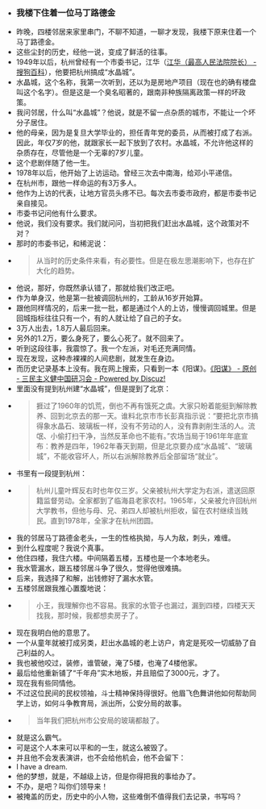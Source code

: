 - ### 我楼下住着一位马丁路德金
- 昨晚，四楼邻居来家里串门，不聊不知道，一聊才发现，我楼下原来住着一个马丁路德金。
- 这些尘封的历史，经他一说，变成了鲜活的往事。
- 1949年以后，杭州曾经有一个市委书记，江华（[江华（最高人民法院院长） - 搜狗百科](http://baike.sogou.com/v61607017.htm)），他要把杭州搞成“水晶城”。
- 水晶城，这个名称，我第一次听到，还以为是房地产项目（现在也的确有楼盘叫这个名字）。但是这是一个臭名昭著的，跟南非种族隔离政策一样的坏政策。
- 我问邻居，什么叫“水晶城”？他说，就是不留一点杂质的城市，不能让一个坏分子居住。
- 他的母亲，因为是复旦大学毕业的，担任青年党的委员，从而被打成了右派。因此，年仅7岁的他，就跟家长一起下放到了农村。水晶城，不允许他这样的杂质存在，尽管他是一个无辜的7岁儿童。
- 这个悲剧伴随了他一生。
- 1978年以后，他开始了上访运动。曾经三次去中南海，给邓小平递信。
- 在杭州市，跟他一样命运的有3万多人。
- 他作为上访的代表，让地方官员头疼不已。每次去市委市政府，都是市委书记亲自接见。
- 市委书记问他有什么要求。
- 他说，我们没有要求。我们就问问，当初把我们赶出水晶城，这个政策对不对？
- 那时的市委书记，和稀泥说：
- > 从当时的历史条件来看，有必要性。但是在极左思潮影响下，也存在扩大化的趋势。
- 他说，那好，你既然承认错了，那就给我们改正吧。
- 作为单身汉，他是第一批被调回杭州的，工龄从16岁开始算。
- 跟他同样情况的，后来一批一批，都是通过个人的上访，慢慢调回城里。但是回城指标往往只有一个，有的人就让给了自己的子女。
- 3万人出去，1.8万人最后回来。
- 另外的1.2万，要么身死了，要么心死了。就不回来了。
- 听到这段往事，我震惊了。我一个左派，对毛还充满同情。
- 现在发现，这种赤裸裸的人间悲剧，就发生在身边。
- 而历史记录基本上没有。我在网上搜索，只看到一本《阳谋》。[《阳谋》 - 原创 - 三民主义健中国研习会 - Powered by Discuz!](http://www.sunwinism.joinbbs.net/viewthread.php?tid=35333)
- 里面没有提到杭州建“水晶城”，但是提到了北京：
- > 捱过了1960年的饥荒，倒也不再有饿死之虞。大家只盼着能挺到解除教养、回到北京去的那一天。谁料北京市市长彭真指示说：“要把北京市搞得象水晶石、玻璃板一样，没有不劳动的人，没有靠剥削生活的人。流氓、小偷打扫干净，当然反革命也不能有。”农场当局于1961年年底宣布：教养是四年，1962年春天到期，但是北京要办成“水晶城”、“玻璃城”，不能收容坏人，所以右派解除教养后全部留场“就业”。
- 书里有一段提到杭州：
- > 杭州儿童叶辉反右时也年仅三岁。父亲被杭州大学定为右派，遣送回原籍监督劳动。全家都到了临海县老家农村。1965年，父亲被允许回杭州大学教书，但他与母、兄、弟四人却被杭州拒收，留在农村继续当贱民。直到1978年，全家才在杭州团圆。
- 我的邻居马丁路德金老头，一生的性格执拗，与人为敌，刺头，难缠。
- 到什么程度呢？我说个真事。
- 他住四楼，我住六楼。中间隔着五楼，五楼也是一个本地老头。
- 我水管漏水，跟五楼邻居斗争了很久，觉得他很难搞。
- 后来，我选择了和解，出钱修好了漏水水管。
- 五楼邻居跟我推心置腹地说：
- > 小王，我理解你也不容易。我家的水管子也漏过，漏到四楼，四楼天天找我，那时候，我都想卖房子了。
- 现在我明白他的意思了。
- 一个从童年就被打成另类，赶出水晶城的老上访户，肯定是死咬一切威胁了自己利益的人。
- 我也被他咬过，装修，谁管破，淹了5楼，也淹了4楼他家。
- 最后给他重新铺了“千年舟”实木地板，并且赔偿了3000元，才了。
- 现在我有些同情他。
- 不过这位民间的民权领袖，斗士精神保持得很好。他眉飞色舞讲他如何帮助同学上访，如何斗争教育局，派出所，公安分局的故事。
- > 当年我们把杭州市公安局的玻璃都敲了。
- 就是这么霸气。
- 可是这个人本来可以平和的一生，就这么被毁了。
- 并且他不会发表演讲，也不会给他机会，他不会留下：
- I have a dream.
- 他的梦想，就是，不越级上访，但是你得把我的事给办了。
- 不办，是吧？叫你们领导来！
- 被掩盖的历史，历史中的小人物，这些难倒不值得我们去记录，书写吗？
